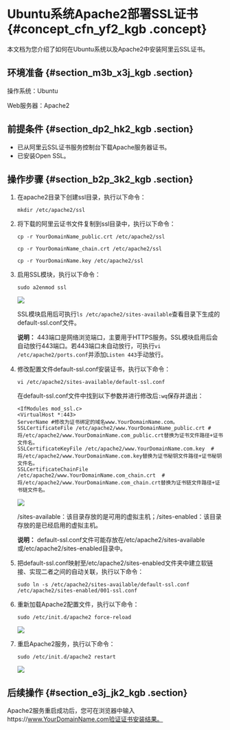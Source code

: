 # Ubuntu系统Apache2部署SSL证书 {#concept_cfn_yf2_kgb .concept}

本文档为您介绍了如何在Ubuntu系统以及Apache2中安装阿里云SSL证书。

## 环境准备 {#section_m3b_x3j_kgb .section}

操作系统：Ubuntu

Web服务器：Apache2

## 前提条件 {#section_dp2_hk2_kgb .section}

-   已从阿里云SSL证书服务控制台下载Apache服务器证书。
-   已安装Open SSL。

## 操作步骤 {#section_b2p_3k2_kgb .section}

1.  在apache2目录下创建ssl目录，执行以下命令：

    `mkdir /etc/apache2/ssl`

2.  将下载的阿里云证书文件复制到ssl目录中，执行以下命令：

    `cp -r YourDomainName_public.crt /etc/apache2/ssl`

    `cp -r YourDomainName_chain.crt /etc/apache2/ssl`

    `cp -r YourDomainName.key /etc/apache2/ssl`

3.  启用SSL模块，执行以下命令：

    `sudo a2enmod ssl`

    ![](http://static-aliyun-doc.oss-cn-hangzhou.aliyuncs.com/assets/img/93419/154726222436989_zh-CN.png)

    SSL模块启用后可执行`ls /etc/apache2/sites-available`查看目录下生成的default-ssl.conf文件。

    **说明：** 443端口是网络浏览端口，主要用于HTTPS服务。SSL模块启用后会自动放行443端口。若443端口未自动放行，可执行`vi /etc/apache2/ports.conf`并添加`Listen 443`手动放行。

4.  修改配置文件default-ssl.conf安装证书，执行以下命令：

    `vi /etc/apache2/sites-available/default-ssl.conf`

    在default-ssl.conf文件中找到以下参数并进行修改后`:wq`保存并退出：

    ```language-javascript
    <IfModules mod_ssl.c>
    <VirtualHost *:443>  
    ServerName #修改为证书绑定的域名www.YourDomainName.com。
    SSLCertificateFile /etc/apache2/www.YourDomainName_public.crt #将/etc/apache2/www.YourDomainName.com_public.crt替换为证书文件路径+证书文件名。
    SSLCertificateKeyFile /etc/apache2/www.YourDomainName.com.key  #将/etc/apache2/www.YourDomainName.com.key替换为证书秘钥文件路径+证书秘钥文件名。
    SSLCertificateChainFile /etc/apache2/www.YourDomainName.com_chain.crt  #将/etc/apache2/www.YourDomainName.com_chain.crt替换为证书链文件路径+证书链文件名。
    
    ```

    ![](http://static-aliyun-doc.oss-cn-hangzhou.aliyuncs.com/assets/img/93419/154726222436991_zh-CN.png)

    /sites-available：该目录存放的是可用的虚拟主机；/sites-enabled：该目录存放的是已经启用的虚拟主机。

    **说明：** default-ssl.conf文件可能存放在/etc/apache2/sites-available或/etc/apache2/sites-enabled目录中。

5.  把default-ssl.conf映射至/etc/apache2/sites-enabled文件夹中建立软链接、实现二者之间的自动关联，执行以下命令：

    ```
    sudo ln -s /etc/apache2/sites-available/default-ssl.conf /etc/apache2/sites-enabled/001-ssl.conf
    ```

6.  重新加载Apache2配置文件，执行以下命令：

    `sudo /etc/init.d/apache2 force-reload`

    ![](http://static-aliyun-doc.oss-cn-hangzhou.aliyuncs.com/assets/img/93419/154726222436992_zh-CN.png)

7.  重启Apache2服务，执行以下命令：

    ```
    sudo /etc/init.d/apache2 restart
    ```

    ![](http://static-aliyun-doc.oss-cn-hangzhou.aliyuncs.com/assets/img/93419/154726222436993_zh-CN.png)


## 后续操作 {#section_e3j_jk2_kgb .section}

Apache2服务重启成功后，您可在浏览器中输入https://www.YourDomainName.com验证证书安装结果。

